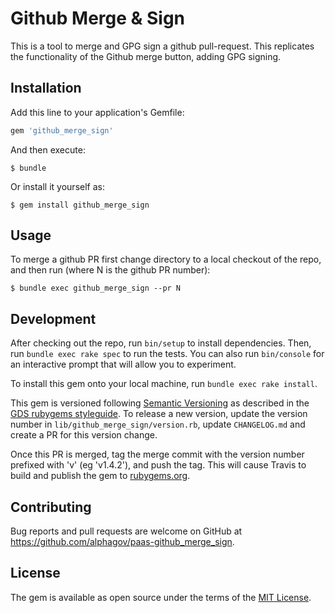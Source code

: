 # Github Merge & Sign

This is a tool to merge and GPG sign a github pull-request. This replicates the
functionality of the Github merge button, adding GPG signing.

## Installation

Add this line to your application's Gemfile:

```ruby
gem 'github_merge_sign'
```

And then execute:

    $ bundle

Or install it yourself as:

    $ gem install github_merge_sign

## Usage

To merge a github PR first change directory to a local checkout of the repo,
and then run (where N is the github PR number):

    $ bundle exec github_merge_sign --pr N

## Development

After checking out the repo, run `bin/setup` to install dependencies. Then, run `bundle exec rake spec` to run the tests. You can also run `bin/console` for an interactive prompt that will allow you to experiment.

To install this gem onto your local machine, run `bundle exec rake install`.

This gem is versioned following [Semantic Versioning](http://semver.org/) as
described in the [GDS rubygems
styleguide](https://github.com/alphagov/styleguides/blob/master/rubygems.md#versioning).
To release a new version, update the version number in
`lib/github_merge_sign/version.rb`, update `CHANGELOG.md` and create a PR for
this version change.

Once this PR is merged, tag the merge commit with the version number prefixed
with 'v' (eg 'v1.4.2'), and push the tag. This will cause Travis to build and
publish the gem to [rubygems.org](https://rubygems.org).

## Contributing

Bug reports and pull requests are welcome on GitHub at https://github.com/alphagov/paas-github_merge_sign.

## License

The gem is available as open source under the terms of the [MIT License](http://opensource.org/licenses/MIT).
